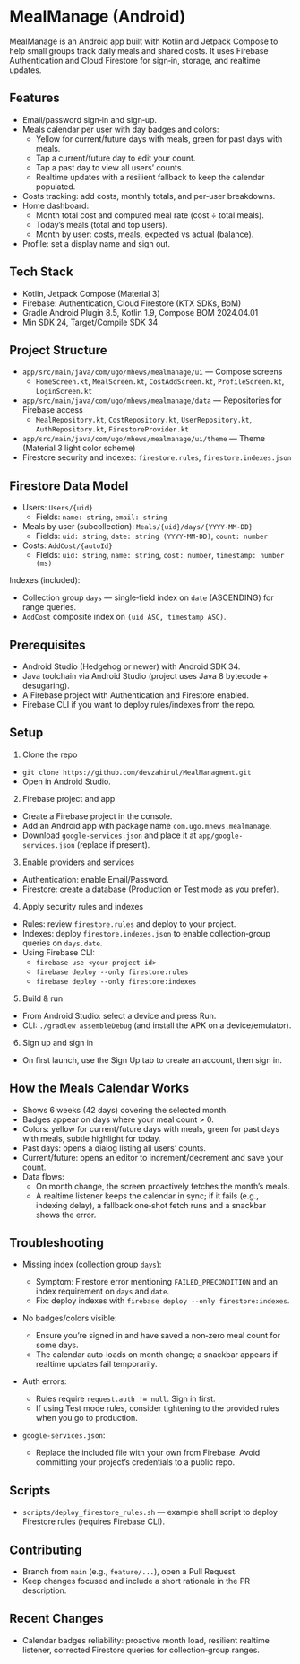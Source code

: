 # MealManage (Android)

MealManage is an Android app built with Kotlin and Jetpack Compose to help small groups track daily meals and shared costs. It uses Firebase Authentication and Cloud Firestore for sign‑in, storage, and realtime updates.

## Features

- Email/password sign‑in and sign‑up.
- Meals calendar per user with day badges and colors:
  - Yellow for current/future days with meals, green for past days with meals.
  - Tap a current/future day to edit your count.
  - Tap a past day to view all users’ counts.
  - Realtime updates with a resilient fallback to keep the calendar populated.
- Costs tracking: add costs, monthly totals, and per‑user breakdowns.
- Home dashboard:
  - Month total cost and computed meal rate (cost ÷ total meals).
  - Today’s meals (total and top users).
  - Month by user: costs, meals, expected vs actual (balance).
- Profile: set a display name and sign out.

## Tech Stack

- Kotlin, Jetpack Compose (Material 3)
- Firebase: Authentication, Cloud Firestore (KTX SDKs, BoM)
- Gradle Android Plugin 8.5, Kotlin 1.9, Compose BOM 2024.04.01
- Min SDK 24, Target/Compile SDK 34

## Project Structure

- `app/src/main/java/com/ugo/mhews/mealmanage/ui` — Compose screens
  - `HomeScreen.kt`, `MealScreen.kt`, `CostAddScreen.kt`, `ProfileScreen.kt`, `LoginScreen.kt`
- `app/src/main/java/com/ugo/mhews/mealmanage/data` — Repositories for Firebase access
  - `MealRepository.kt`, `CostRepository.kt`, `UserRepository.kt`, `AuthRepository.kt`, `FirestoreProvider.kt`
- `app/src/main/java/com/ugo/mhews/mealmanage/ui/theme` — Theme (Material 3 light color scheme)
- Firestore security and indexes: `firestore.rules`, `firestore.indexes.json`

## Firestore Data Model

- Users: `Users/{uid}`
  - Fields: `name: string`, `email: string`
- Meals by user (subcollection): `Meals/{uid}/days/{YYYY-MM-DD}`
  - Fields: `uid: string`, `date: string (YYYY-MM-DD)`, `count: number`
- Costs: `AddCost/{autoId}`
  - Fields: `uid: string`, `name: string`, `cost: number`, `timestamp: number (ms)`

Indexes (included):
- Collection group `days` — single‑field index on `date` (ASCENDING) for range queries.
- `AddCost` composite index on `(uid ASC, timestamp ASC)`.

## Prerequisites

- Android Studio (Hedgehog or newer) with Android SDK 34.
- Java toolchain via Android Studio (project uses Java 8 bytecode + desugaring).
- A Firebase project with Authentication and Firestore enabled.
- Firebase CLI if you want to deploy rules/indexes from the repo.

## Setup

1) Clone the repo
- `git clone https://github.com/devzahirul/MealManagment.git`
- Open in Android Studio.

2) Firebase project and app
- Create a Firebase project in the console.
- Add an Android app with package name `com.ugo.mhews.mealmanage`.
- Download `google-services.json` and place it at `app/google-services.json` (replace if present).

3) Enable providers and services
- Authentication: enable Email/Password.
- Firestore: create a database (Production or Test mode as you prefer).

4) Apply security rules and indexes
- Rules: review `firestore.rules` and deploy to your project.
- Indexes: deploy `firestore.indexes.json` to enable collection‑group queries on `days.date`.
- Using Firebase CLI:
  - `firebase use <your-project-id>`
  - `firebase deploy --only firestore:rules`
  - `firebase deploy --only firestore:indexes`

5) Build & run
- From Android Studio: select a device and press Run.
- CLI: `./gradlew assembleDebug` (and install the APK on a device/emulator).

6) Sign up and sign in
- On first launch, use the Sign Up tab to create an account, then sign in.

## How the Meals Calendar Works

- Shows 6 weeks (42 days) covering the selected month.
- Badges appear on days where your meal count > 0.
- Colors: yellow for current/future days with meals, green for past days with meals, subtle highlight for today.
- Past days: opens a dialog listing all users’ counts.
- Current/future: opens an editor to increment/decrement and save your count.
- Data flows:
  - On month change, the screen proactively fetches the month’s meals.
  - A realtime listener keeps the calendar in sync; if it fails (e.g., indexing delay), a fallback one‑shot fetch runs and a snackbar shows the error.

## Troubleshooting

- Missing index (collection group `days`):
  - Symptom: Firestore error mentioning `FAILED_PRECONDITION` and an index requirement on `days` and `date`.
  - Fix: deploy indexes with `firebase deploy --only firestore:indexes`.

- No badges/colors visible:
  - Ensure you’re signed in and have saved a non‑zero meal count for some days.
  - The calendar auto‑loads on month change; a snackbar appears if realtime updates fail temporarily.

- Auth errors:
  - Rules require `request.auth != null`. Sign in first.
  - If using Test mode rules, consider tightening to the provided rules when you go to production.

- `google-services.json`:
  - Replace the included file with your own from Firebase. Avoid committing your project’s credentials to a public repo.

## Scripts

- `scripts/deploy_firestore_rules.sh` — example shell script to deploy Firestore rules (requires Firebase CLI).

## Contributing

- Branch from `main` (e.g., `feature/...`), open a Pull Request.
- Keep changes focused and include a short rationale in the PR description.

## Recent Changes

- Calendar badges reliability: proactive month load, resilient realtime listener, corrected Firestore queries for collection‑group ranges.

